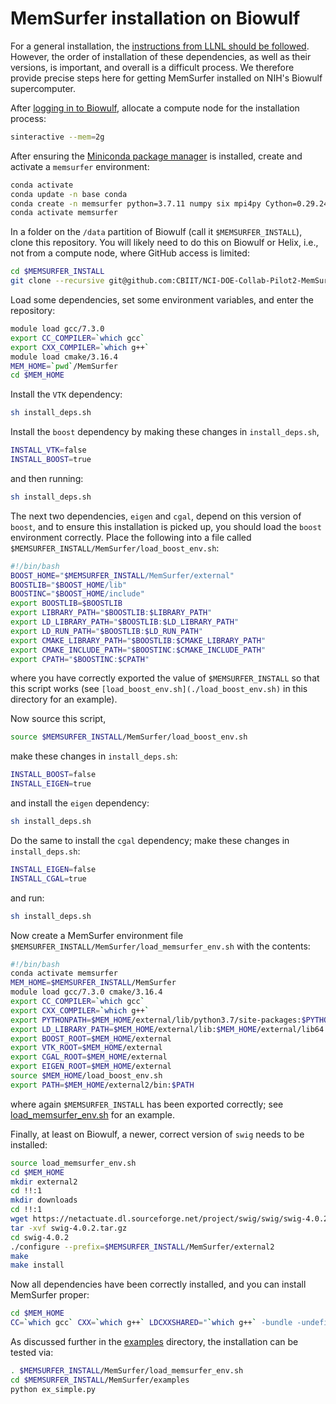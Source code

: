 # MemSurfer installation on Biowulf

For a general installation, the [instructions from LLNL should be followed](./ReadMe-LLNL.md). However, the order of installation of these dependencies, as well as their versions, is important, and overall is a difficult process. We therefore provide precise steps here for getting MemSurfer installed on NIH's Biowulf supercomputer.

After [logging in to Biowulf](https://hpc.nih.gov/docs/connect.html), allocate a compute node for the installation process:

```bash
sinteractive --mem=2g
```

After ensuring the [Miniconda package manager](https://docs.conda.io/en/latest/miniconda.html) is installed, create and activate a `memsurfer` environment:

```bash
conda activate
conda update -n base conda
conda create -n memsurfer python=3.7.11 numpy six mpi4py Cython=0.29.24 setuptools
conda activate memsurfer
```

In a folder on the `/data` partition of Biowulf (call it `$MEMSURFER_INSTALL`), clone this repository. You will likely need to do this on Biowulf or Helix, i.e., not from a compute node, where GitHub access is limited:

```bash
cd $MEMSURFER_INSTALL
git clone --recursive git@github.com:CBIIT/NCI-DOE-Collab-Pilot2-MemSurfer.git
```

Load some dependencies, set some environment variables, and enter the repository:

```bash
module load gcc/7.3.0
export CC_COMPILER=`which gcc`
export CXX_COMPILER=`which g++`
module load cmake/3.16.4
MEM_HOME=`pwd`/MemSurfer
cd $MEM_HOME
```

Install the `VTK` dependency:

```bash
sh install_deps.sh
```

Install the `boost` dependency by making these changes in `install_deps.sh`,

```bash
INSTALL_VTK=false
INSTALL_BOOST=true
```

and then running:

```bash
sh install_deps.sh
```

The next two dependencies, `eigen` and `cgal`, depend on this version of `boost`, and to ensure this installation is picked up, you should load the `boost` environment correctly. Place the following into a file called `$MEMSURFER_INSTALL/MemSurfer/load_boost_env.sh`:

```bash
#!/bin/bash
BOOST_HOME="$MEMSURFER_INSTALL/MemSurfer/external"
BOOSTLIB="$BOOST_HOME/lib"
BOOSTINC="$BOOST_HOME/include"
export BOOSTLIB=$BOOSTLIB
export LIBRARY_PATH="$BOOSTLIB:$LIBRARY_PATH"
export LD_LIBRARY_PATH="$BOOSTLIB:$LD_LIBRARY_PATH"
export LD_RUN_PATH="$BOOSTLIB:$LD_RUN_PATH"
export CMAKE_LIBRARY_PATH="$BOOSTLIB:$CMAKE_LIBRARY_PATH"
export CMAKE_INCLUDE_PATH="$BOOSTINC:$CMAKE_INCLUDE_PATH"
export CPATH="$BOOSTINC:$CPATH"
```

where you have correctly exported the value of `$MEMSURFER_INSTALL` so that this script works (see `[load_boost_env.sh](./load_boost_env.sh)` in this directory for an example).

Now source this script,

```bash
source $MEMSURFER_INSTALL/MemSurfer/load_boost_env.sh
```

make these changes in `install_deps.sh`:

```bash
INSTALL_BOOST=false
INSTALL_EIGEN=true
```

and install the `eigen` dependency:

```bash
sh install_deps.sh
```

Do the same to install the `cgal` dependency; make these changes in `install_deps.sh`:

```bash
INSTALL_EIGEN=false
INSTALL_CGAL=true
```

and run:

```bash
sh install_deps.sh
```

Now create a MemSurfer environment file `$MEMSURFER_INSTALL/MemSurfer/load_memsurfer_env.sh` with the contents:

```bash
#!/bin/bash
conda activate memsurfer
MEM_HOME=$MEMSURFER_INSTALL/MemSurfer
module load gcc/7.3.0 cmake/3.16.4
export CC_COMPILER=`which gcc`
export CXX_COMPILER=`which g++`
export PYTHONPATH=$MEM_HOME/external/lib/python3.7/site-packages:$PYTHONPATH
export LD_LIBRARY_PATH=$MEM_HOME/external/lib:$MEM_HOME/external/lib64:$LD_LIBRARY_PATH
export BOOST_ROOT=$MEM_HOME/external
export VTK_ROOT=$MEM_HOME/external
export CGAL_ROOT=$MEM_HOME/external
export EIGEN_ROOT=$MEM_HOME/external
source $MEM_HOME/load_boost_env.sh
export PATH=$MEM_HOME/external2/bin:$PATH
```

where again `$MEMSURFER_INSTALL` has been exported correctly; see [load_memsurfer_env.sh](./load_memsurfer_env.sh) for an example.

Finally, at least on Biowulf, a newer, correct version of `swig` needs to be installed:

```bash
source load_memsurfer_env.sh
cd $MEM_HOME
mkdir external2
cd !!:1
mkdir downloads
cd !!:1
wget https://netactuate.dl.sourceforge.net/project/swig/swig/swig-4.0.2/swig-4.0.2.tar.gz
tar -xvf swig-4.0.2.tar.gz
cd swig-4.0.2
./configure --prefix=$MEMSURFER_INSTALL/MemSurfer/external2
make
make install
```

Now all dependencies have been correctly installed, and you can install MemSurfer proper:

```bash
cd $MEM_HOME
CC=`which gcc` CXX=`which g++` LDCXXSHARED="`which g++` -bundle -undefined dynamic_lookup" python setup.py install
```

As discussed further in the [examples](./examples) directory, the installation can be tested via:

```bash
. $MEMSURFER_INSTALL/MemSurfer/load_memsurfer_env.sh
cd $MEMSURFER_INSTALL/MemSurfer/examples
python ex_simple.py
```
